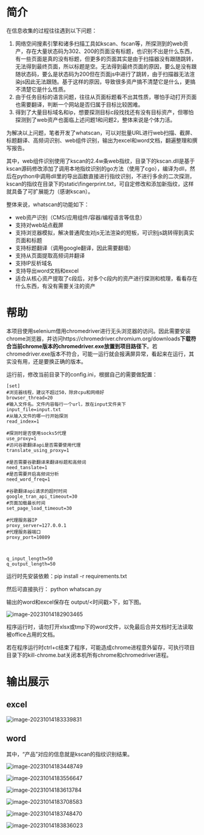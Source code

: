 # 简介

在信息收集的过程往往遇到以下问题：

1. 网络空间搜素引擎和诸多扫描工具如kscan、fscan等，所探测到的web资产，存在大量状态码为302、200的页面没有标题，也识别不出是什么东西，有一些页面是真的没有标题，但更多的页面其实是由于扫描器没有跟随跳转，无法得到最终页面，所以标题是空。无法得到最终页面的原因，要么是没有跟随状态码，要么是状态码为200但在页面js中进行了跳转，由于扫描器无法渲染js因此无法跟随。基于这样的原因，导致很多资产搞不清楚它是什么，更搞不清楚它是什么性质。
2. 由于任务目标的语言问题，往往从页面标题看不出其性质，哪怕手动打开页面也需要翻译，判断一个网站是否归属于目标比较困难。
3. 得到了大量目标域名和ip，想要探测目标c段找找还有没有目标资产，但哪怕探测到了web资产也面临上述问题1和问题2，整体来说是个体力活。



为解决以上问题，笔者开发了whatscan，可以对批量URL进行web扫描、截屏、标题翻译、高频词识别、web组件识别，输出为excel和word文档，翻遍整理和撰写报告。

其中，web组件识别使用了kscan的2.4w条web指纹，目录下的kscan.dll是基于kscan源码修改添加了调用本地指纹识别的go方法（使用了cgo），编译为dll，然后在python中调用dll里的导出函数直接进行指纹识别，不进行多余的二次探测，kscan的指纹在目录下的static\fingerprint.txt，可自定修改和添加新指纹，这样就具备了可扩展能力（感谢kscan）。

整体来说，whatscan的功能如下：

- web资产识别（CMS/应用组件/容器/编程语言等信息）
- 支持对web站点截屏
- 支持浏览器模拟，解决普通爬虫对js无法渲染的短板，可识别js跳转得到真实页面和标题
- 支持标题翻译（调用google翻译，因此需要翻墙）
- 支持从页面提取高频词并翻译
- 支持IP反析域名
- 支持导出word文档和excel
- 适合从核心资产提取了c段后，对多个c段内的资产进行探测和梳理，看看存在什么东西，有没有需要关注的资产

# 帮助

本项目使用selenium借用chromedriver进行无头浏览器的访问。因此需要安装chrome浏览器，并访问https://chromedriver.chromium.org/downloads**下载符合当前chrome版本的chromedriver.exe放置到项目路径下**。若chromedriver.exe版本不符合，可能一运行就会报满屏异常，看起来在运行，其实没有用，还是要换正确的版本。



运行前，修改当前目录下的config.ini，根据自己的需要做配置：

```
[set]
#浏览器线程，建议不超过50，除非cpu和网络好
browser_thread=20
#输入文件名。文件内容每行一个url，放在input文件夹下
input_file=input.txt
#从输入文件的哪一行开始探测
read_index=1

#探测时是否使用socks5代理
use_proxy=1
#访问谷歌翻译api是否需要使用代理
translate_using_proxy=1

#是否需要谷歌翻译来翻译标题和高频词
need_tanslate=1
#是否需要开启高频词分析
need_word_freq=1

#谷歌翻译api请求的超时时间
google_tran_api_timeout=30
#页面加载最长时间
set_page_load_timeout=30

#代理服务器IP
proxy_server=127.0.0.1
#代理服务器端口
proxy_port=10809



q_input_length=50
q_output_length=50
```

运行时先安装依赖：pip install -r requirements.txt

然后可直接执行： python  whatscan.py 

输出的word和excel保存在 output/<时间戳>下，如下图。

![image-20231014182903465](README.assets/image-20231014182903465.png)

程序运行时，请勿打开xlsx或tmp下的word文件，以免最后合并文档时无法读取被office占用的文档。

若在程序运行时ctrl+c结束了程序，可能造成chrome进程意外留存，可执行项目目录下的kill-chrome.bat关闭本机所有chrome和chromedriver进程。



# 输出展示

## excel

![image-20231014183339831](README.assets/image-20231014183339831.png)

## word

其中，“产品”对应的信息就是kscan的指纹识别结果。

![image-20231014183448749](README.assets/image-20231014183448749.png)







![image-20231014183556647](README.assets/image-20231014183556647.png)







![image-20231014183613784](README.assets/image-20231014183613784.png)









![image-20231014183708583](README.assets/image-20231014183708583.png)









![image-20231014183748470](README.assets/image-20231014183748470.png)









![image-20231014183836023](README.assets/image-20231014183836023.png)